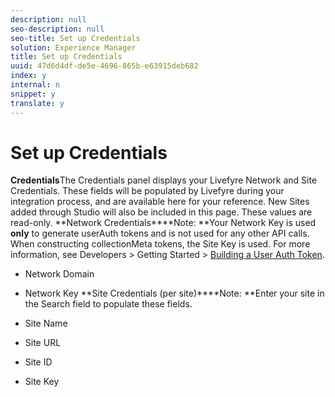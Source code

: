 ```yaml
---
description: null
seo-description: null
seo-title: Set up Credentials
solution: Experience Manager
title: Set up Credentials
uuid: 47d6d4df-de5e-4696-865b-e63915deb682
index: y
internal: n
snippet: y
translate: y
---
```


# Set up Credentials

**Credentials**The Credentials panel displays your Livefyre Network and Site Credentials. These fields will be populated by Livefyre during your integration process, and are available here for your reference. New Sites added through Studio will also be included in this page. These values are read-only.
**Network Credentials****Note: **Your Network Key is used **only** to generate userAuth tokens and is not used for any other API calls. When constructing collectionMeta tokens, the Site Key is used. For more information, see Developers &gt; Getting Started &gt; [ Building a User Auth Token](https://answers.livefyre.com/developers/getting-started/tokens/auth/).

* Network Domain
* Network Key
**Site Credentials (per site)****Note: **Enter your site in the Search field to populate these fields.

* Site Name
* Site URL
* Site ID
* Site Key

